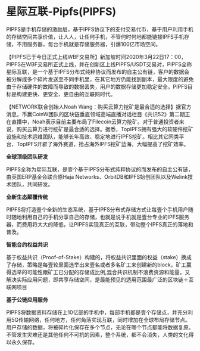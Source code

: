 # 

# 星际互联-Pipfs(PIPFS)

PIPFS是手机存储的激励层，基于IPFS协议下的支付交易代币，基于用户利用手机的存储空间共享价值，让人人，让任何手机，不管何时何地都能链接IPFS手机存储，不用服务器，每台手机就是存储服务器，引爆100亿市场空间。

【PIPFS已于今日正式上线WBF交易所】新加坡时间2020年3月22日17：00，PIPFS在WBF交易所正式上线，并在创新区上线PIPFS/USDT交易对，PIPFS全称星际互联，是一个基于IPFS分布式纯粹协议而发布的自主公有链，客户的数据会被分解成多个碎片发送至不同手机里，在其它地方仍能找到副本，最大限度的避免由于存储硬件的故障而导致的数据丢失，用户的数据存储更加稳定安全。PIPFS目标是构建更快、更安全、更自由的互联网时代。

【NETWORK联合创始人Noah Wang：购买云算力挖矿是最合适的选择】据官方消息，币赢CoinW团队的区块链垂直领域高端直播对话栏目《共识52》第二期正在直播中，Noah表示目前主要布局了Filecoin云算力挖矿。对于普通投资者来说，购买云算力进行挖矿是最合适的选择。据悉，TopIPFS拥有强大的软硬件挖矿设施和技术运维团队，能够长年高效、稳定地进行IPFS挖矿。相比其它同类平台，TopIPFS开辟了海外赛道，抢占海外IPFS挖矿蓝海，大幅提高了挖矿效率。

**全球顶级团队研发**

PIPFS全称为星际互联，是壹个基于IPFS分布式纯粹协议的而发布的自主公有链，由英国ERP基金会联合原Haja Networks、OrbitDB和IPFS始创团队以及Welink技术团队，共同研发。

**全新生态颠覆传统**

PIPFS将打造壹个全新的生态系统，基于IPFS分布式存储方式让每壹个手机用户随时随地利用自己的手机分享自己的存储，也就是说手机就是壹台专业的IPFS服务器，而费用将大大的降低，让PIPFS实现真正的互联，带动整个IPFS真正的落地和普及。

**智能合约权益共识**

基于权益共识（Proof-of-Stake）构建的，将权益共识里面的权益（stake）换成了存储，策略是每壹轮里面选举出来壹名或者多名矿工来创建新的block，矿工赢得选举的可能性跟矿工已分配的存储成比例,混合共识机制不浪费资源和能量，又解决实际应用问题，即共享存储空间，是最能预见的适用范围最广泛的区块链＋互联网项目

**基于公链应用服务**

PIPFS将数据资料存储在上10亿部的手机中，每部手机都是壹个存储点，并充分利用5G传输网络，任何地方，任何角落实现互联，同时增加在全球布局存储节点。用户存储的数据，将被碎片化保存在多个节点，无论在哪个节点都能将数据复原。不管发生灾难还是其他任何不可抗的因素，整个系统，都不会消失，人类的文化得以永久保存。

